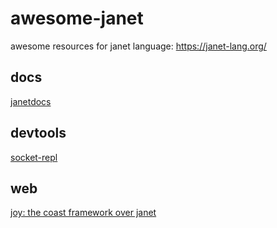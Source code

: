 # awesome-janet
awesome resources for janet language: https://janet-lang.org/

## docs
[janetdocs](https://janetdocs.com/)

## devtools
[socket-repl](https://github.com/sogaiu/janet-socket-repl)

## web
[joy: the coast framework over janet](https://github.com/joy-framework/joy)
